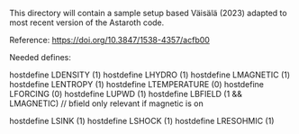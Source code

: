This directory will contain a sample setup based Väisälä (2023) adapted to most
recent version of the Astaroth code. 

Reference: https://doi.org/10.3847/1538-4357/acfb00 

Needed defines: 

hostdefine LDENSITY (1)
hostdefine LHYDRO (1)
hostdefine LMAGNETIC (1)
hostdefine LENTROPY (1)
hostdefine LTEMPERATURE (0)
hostdefine LFORCING (0)
hostdefine LUPWD (1)
hostdefine LBFIELD (1 && LMAGNETIC) // bfield only relevant if magnetic is on


hostdefine LSINK (1)
hostdefine LSHOCK (1)
hostdefine LRESOHMIC (1)


